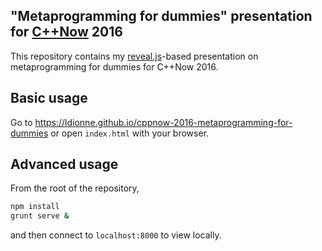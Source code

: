 ## "Metaprogramming for dummies" presentation for [C++Now][] 2016

This repository contains my [reveal.js][]-based presentation on metaprogramming
for dummies for C++Now 2016.

## Basic usage
Go to https://ldionne.github.io/cppnow-2016-metaprogramming-for-dummies or
open `index.html` with your browser.

## Advanced usage
From the root of the repository,
```sh
npm install
grunt serve &
```

and then connect to `localhost:8000` to view locally.

<!-- Links -->
[C++Now]: http://cppnow.org
[reveal.js]: https://github.com/hakimel/reveal.js
